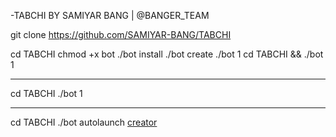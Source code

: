 -TABCHI BY SAMIYAR BANG | @BANGER_TEAM

git clone https://github.com/SAMIYAR-BANG/TABCHI

cd TABCHI
chmod +x bot
./bot install
./bot create
./bot 1
cd TABCHI && ./bot 1
***********
cd TABCHI
./bot 1
***********
cd TABCHI
./bot autolaunch
[creator](https://telegram.me/ghosts_prince)
